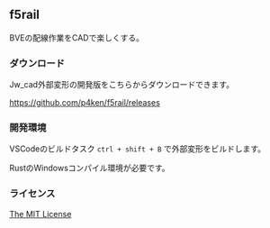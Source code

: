 ## f5rail

BVEの配線作業をCADで楽しくする。

### ダウンロード

Jw_cad外部変形の開発版をこちらからダウンロードできます。

https://github.com/p4ken/f5rail/releases

### 開発環境

VSCodeのビルドタスク `ctrl + shift + B` で外部変形をビルドします。

RustのWindowsコンパイル環境が必要です。

### ライセンス

[The MIT License](LICENSE)

